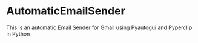 # AutomaticEmailSender
 This is an automatic Email Sender for Gmail using Pyautogui and Pyperclip in Python
